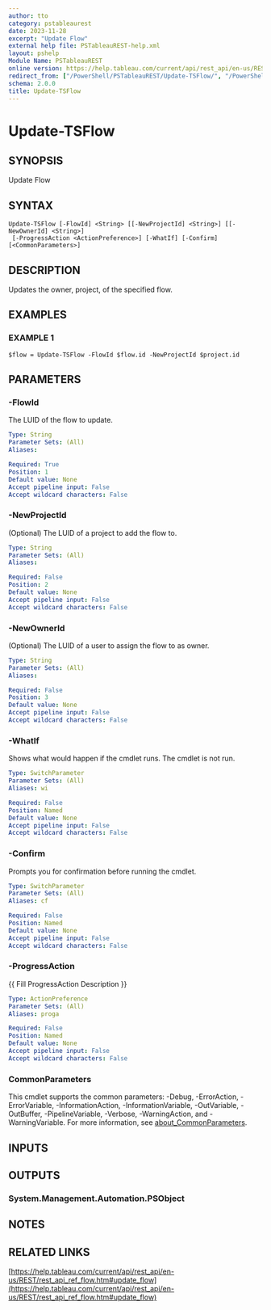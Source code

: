 ```yaml
---
author: tto
category: pstableaurest
date: 2023-11-28
excerpt: "Update Flow"
external help file: PSTableauREST-help.xml
layout: pshelp
Module Name: PSTableauREST
online version: https://help.tableau.com/current/api/rest_api/en-us/REST/rest_api_ref_flow.htm#update_flow
redirect_from: ["/PowerShell/PSTableauREST/Update-TSFlow/", "/PowerShell/PSTableauREST/update-tsflow/", "/PowerShell/update-tsflow/"]
schema: 2.0.0
title: Update-TSFlow
---
```


# Update-TSFlow

## SYNOPSIS
Update Flow

## SYNTAX

```
Update-TSFlow [-FlowId] <String> [[-NewProjectId] <String>] [[-NewOwnerId] <String>]
 [-ProgressAction <ActionPreference>] [-WhatIf] [-Confirm] [<CommonParameters>]
```

## DESCRIPTION
Updates the owner, project, of the specified flow.

## EXAMPLES

### EXAMPLE 1
```
$flow = Update-TSFlow -FlowId $flow.id -NewProjectId $project.id
```

## PARAMETERS

### -FlowId
The LUID of the flow to update.

```yaml
Type: String
Parameter Sets: (All)
Aliases:

Required: True
Position: 1
Default value: None
Accept pipeline input: False
Accept wildcard characters: False
```

### -NewProjectId
(Optional) The LUID of a project to add the flow to.

```yaml
Type: String
Parameter Sets: (All)
Aliases:

Required: False
Position: 2
Default value: None
Accept pipeline input: False
Accept wildcard characters: False
```

### -NewOwnerId
(Optional) The LUID of a user to assign the flow to as owner.

```yaml
Type: String
Parameter Sets: (All)
Aliases:

Required: False
Position: 3
Default value: None
Accept pipeline input: False
Accept wildcard characters: False
```

### -WhatIf
Shows what would happen if the cmdlet runs.
The cmdlet is not run.

```yaml
Type: SwitchParameter
Parameter Sets: (All)
Aliases: wi

Required: False
Position: Named
Default value: None
Accept pipeline input: False
Accept wildcard characters: False
```

### -Confirm
Prompts you for confirmation before running the cmdlet.

```yaml
Type: SwitchParameter
Parameter Sets: (All)
Aliases: cf

Required: False
Position: Named
Default value: None
Accept pipeline input: False
Accept wildcard characters: False
```

### -ProgressAction
{{ Fill ProgressAction Description }}

```yaml
Type: ActionPreference
Parameter Sets: (All)
Aliases: proga

Required: False
Position: Named
Default value: None
Accept pipeline input: False
Accept wildcard characters: False
```

### CommonParameters
This cmdlet supports the common parameters: -Debug, -ErrorAction, -ErrorVariable, -InformationAction, -InformationVariable, -OutVariable, -OutBuffer, -PipelineVariable, -Verbose, -WarningAction, and -WarningVariable. For more information, see [about_CommonParameters](http://go.microsoft.com/fwlink/?LinkID=113216).

## INPUTS

## OUTPUTS

### System.Management.Automation.PSObject
## NOTES

## RELATED LINKS

[https://help.tableau.com/current/api/rest_api/en-us/REST/rest_api_ref_flow.htm#update_flow](https://help.tableau.com/current/api/rest_api/en-us/REST/rest_api_ref_flow.htm#update_flow)

